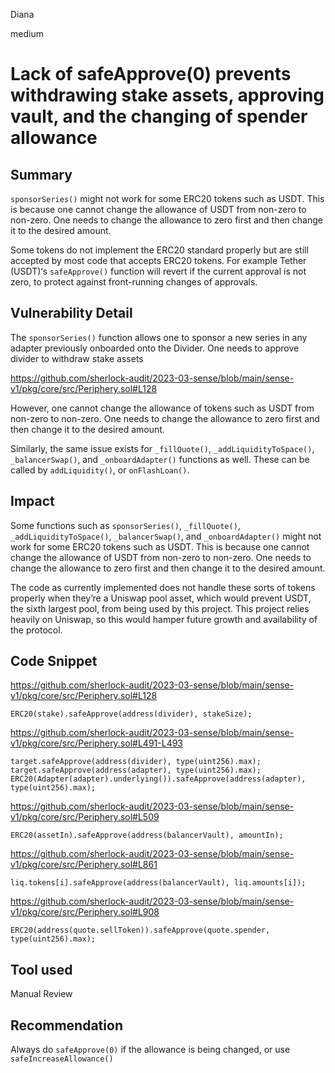 Diana

medium

# Lack of safeApprove(0) prevents withdrawing stake assets, approving vault, and the changing of spender allowance

## Summary
`sponsorSeries()` might not work for some ERC20 tokens such as USDT. This is because one cannot change the allowance of USDT from non-zero to non-zero. One needs to change the allowance to zero first and then change it to the desired amount.

Some tokens do not implement the ERC20 standard properly but are still accepted by most code that accepts ERC20 tokens. For example Tether (USDT)‘s `safeApprove()` function will revert if the current approval is not zero, to protect against front-running changes of approvals.

## Vulnerability Detail
The `sponsorSeries()` function allows one to sponsor a new series in any adapter previously onboarded onto the Divider. One needs to approve divider to withdraw stake assets

https://github.com/sherlock-audit/2023-03-sense/blob/main/sense-v1/pkg/core/src/Periphery.sol#L128

However, one cannot change the allowance of tokens such as USDT from non-zero to non-zero. One needs to change the allowance to zero first and then change it to the desired amount.

Similarly, the same issue exists for `_fillQuote()`, `_addLiquidityToSpace()`, `_balancerSwap()`, and `_onboardAdapter()` functions as well. These can be called by `addLiquidity()`, or  `onFlashLoan()`.

## Impact
Some functions such as `sponsorSeries()`, `_fillQuote()`, `_addLiquidityToSpace()`, `_balancerSwap()`, and `_onboardAdapter()` might not work for some ERC20 tokens such as USDT. This is because one cannot change the allowance of USDT from non-zero to non-zero. One needs to change the allowance to zero first and then change it to the desired amount.

The code as currently implemented does not handle these sorts of tokens properly when they’re a Uniswap pool asset, which would prevent USDT, the sixth largest pool, from being used by this project. This project relies heavily on Uniswap, so this would hamper future growth and availability of the protocol.

## Code Snippet
https://github.com/sherlock-audit/2023-03-sense/blob/main/sense-v1/pkg/core/src/Periphery.sol#L128

```solidity
ERC20(stake).safeApprove(address(divider), stakeSize);
```

https://github.com/sherlock-audit/2023-03-sense/blob/main/sense-v1/pkg/core/src/Periphery.sol#L491-L493

```solidity
target.safeApprove(address(divider), type(uint256).max);
target.safeApprove(address(adapter), type(uint256).max);
ERC20(Adapter(adapter).underlying()).safeApprove(address(adapter), type(uint256).max);
```

https://github.com/sherlock-audit/2023-03-sense/blob/main/sense-v1/pkg/core/src/Periphery.sol#L509

```solidity
ERC20(assetIn).safeApprove(address(balancerVault), amountIn);
```

https://github.com/sherlock-audit/2023-03-sense/blob/main/sense-v1/pkg/core/src/Periphery.sol#L861

```solidity
liq.tokens[i].safeApprove(address(balancerVault), liq.amounts[i]);
```

https://github.com/sherlock-audit/2023-03-sense/blob/main/sense-v1/pkg/core/src/Periphery.sol#L908

```solidity
ERC20(address(quote.sellToken)).safeApprove(quote.spender, type(uint256).max);
```

## Tool used
Manual Review

## Recommendation
Always do `safeApprove(0)` if the allowance is being changed, or use `safeIncreaseAllowance()`